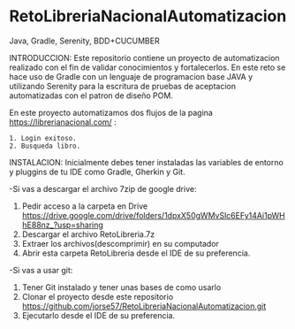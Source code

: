 # RetoLibreriaNacionalAutomatizacion
Java, Gradle, Serenity, BDD+CUCUMBER

INTRODUCCION:
Este repositorio contiene un proyecto de automatizacion realizado con el fin de validar conocimientos y fortalecerlos.
En este reto se hace uso de Gradle con un lenguaje de programacion base JAVA y utilizando Serenity para la escritura de pruebas de aceptacion automatizadas 
con el patron de diseño POM.



En este proyecto automatizamos dos flujos de la pagina https://librerianacional.com/  :



    1. Login exitoso.
    2. Busqueda libro.


INSTALACION:
Inicialmente debes tener instaladas las variables de entorno y pluggins de tu IDE como Gradle, Gherkin y Git.


-Si vas a descargar el archivo 7zip de google drive:


  1. Pedir acceso a la carpeta en Drive https://drive.google.com/drive/folders/1dpxX50gWMvSlc6EFy14Ai1pWHhE88nz_?usp=sharing
  2. Descargar el archivo RetoLibreria.7z
  3. Extraer los archivos(descomprimir) en su computador
  4. Abrir esta carpeta RetoLibreria desde el IDE de su preferencia.
  

-Si vas a usar git:


  1. Tener Git instalado y tener unas bases de como usarlo
  2. Clonar el proyecto desde este repositorio https://github.com/jorse57/RetoLibreriaNacionalAutomatizacion.git
  3. Ejecutarlo desde el IDE de su preferencia.

